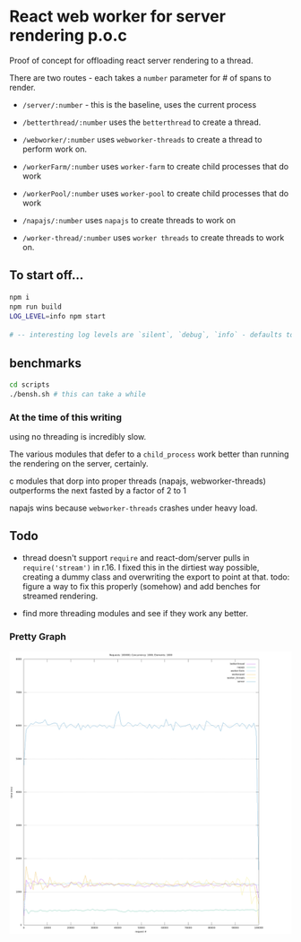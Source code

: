 
# React web worker for server rendering p.o.c

Proof of concept for offloading react server rendering to a thread.

There are two routes - each takes a `number` parameter for # of spans to render.

- `/server/:number` - this is the baseline, uses the current process

- `/betterthread/:number` uses the `betterthread` to create a thread.

- `/webworker/:number` uses `webworker-threads` to create a thread to perform work on.

- `/workerFarm/:number` uses `worker-farm` to create child processes that do work

- `/workerPool/:number` uses `worker-pool` to create child processes that do work

- `/napajs/:number` uses `napajs` to create threads to work on

- `/worker-thread/:number` uses `worker threads` to create threads to work on.

## To start off...

```sh
npm i
npm run build
LOG_LEVEL=info npm start

# -- interesting log levels are `silent`, `debug`, `info` - defaults to `silent`
```

## benchmarks

```sh
cd scripts
./bensh.sh # this can take a while
```

### At the time of this writing

using no threading is incredibly slow.

The various modules that defer to a `child_process` work better than running the rendering on the server, certainly.

c modules that dorp into proper threads (napajs, webworker-threads) outperforms the next fasted by a factor of 2 to 1

napajs wins because `webworker-threads` crashes under heavy load.

## Todo

* thread doesn't support `require` and react-dom/server pulls in `require('stream')` in r.16.  I fixed this in the dirtiest way possible, creating a dummy class and overwriting the export to point at that.  todo: figure a way to fix this properly (somehow) and add benches for streamed rendering.

* find more threading modules and see if they work any better.

### Pretty Graph

![benchmark results](https://raw.githubusercontent.com/tswaters/react-thread-poc/master/results.png)
